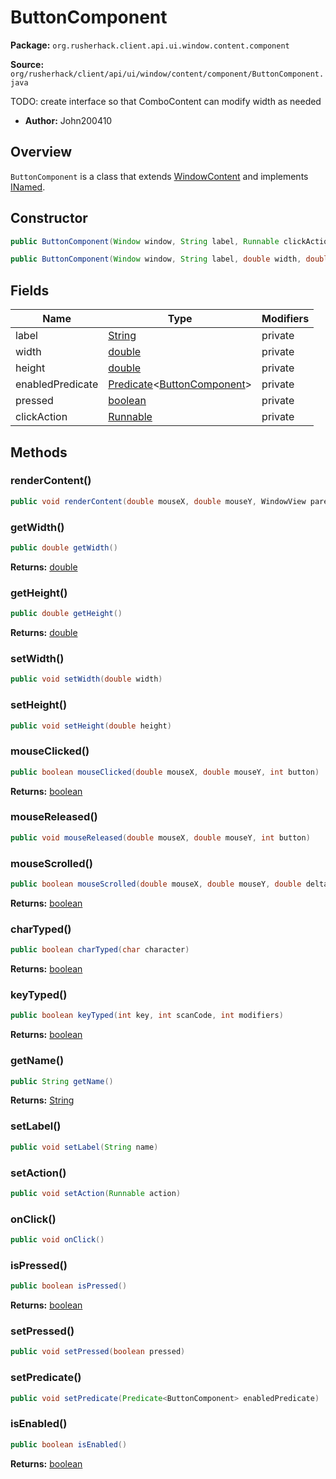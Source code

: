 # ButtonComponent

**Package:** `org.rusherhack.client.api.ui.window.content.component`

**Source:** `org/rusherhack/client/api/ui/window/content/component/ButtonComponent.java`

TODO: create interface so that ComboContent can modify width as needed
* **Author:** John200410



## Overview

`ButtonComponent` is a class that extends [WindowContent](/client/api/ui/window/content/WindowContent.md) and implements [INamed](/core/interfaces/INamed.md).

## Constructor

```java
public ButtonComponent(Window window, String label, Runnable clickAction)
```

```java
public ButtonComponent(Window window, String label, double width, double height, Runnable clickAction)
```

## Fields

| Name | Type | Modifiers |
|------|------|----------|
| label | [String](https://docs.oracle.com/en/java/javase/21/docs/api/java.base/java/lang/String.html) | private |
| width | [double](https://docs.oracle.com/en/java/javase/21/docs/api/java.base/java/lang/Double.html) | private |
| height | [double](https://docs.oracle.com/en/java/javase/21/docs/api/java.base/java/lang/Double.html) | private |
| enabledPredicate | [Predicate](https://docs.oracle.com/en/java/javase/21/docs/api/java.base/java/util/function/Predicate.html)<[ButtonComponent](/client/api/ui/window/content/component/ButtonComponent.md)> | private |
| pressed | [boolean](https://docs.oracle.com/en/java/javase/21/docs/api/java.base/java/lang/Boolean.html) | private |
| clickAction | [Runnable](https://docs.oracle.com/en/java/javase/21/docs/api/java.base/java/lang/Runnable.html) | private |


## Methods

### renderContent()

```java
public void renderContent(double mouseX, double mouseY, WindowView parent)
```

### getWidth()

```java
public double getWidth()
```

**Returns:** [double](https://docs.oracle.com/en/java/javase/21/docs/api/java.base/java/lang/Double.html)

### getHeight()

```java
public double getHeight()
```

**Returns:** [double](https://docs.oracle.com/en/java/javase/21/docs/api/java.base/java/lang/Double.html)

### setWidth()

```java
public void setWidth(double width)
```

### setHeight()

```java
public void setHeight(double height)
```

### mouseClicked()

```java
public boolean mouseClicked(double mouseX, double mouseY, int button)
```

**Returns:** [boolean](https://docs.oracle.com/en/java/javase/21/docs/api/java.base/java/lang/Boolean.html)

### mouseReleased()

```java
public void mouseReleased(double mouseX, double mouseY, int button)
```

### mouseScrolled()

```java
public boolean mouseScrolled(double mouseX, double mouseY, double delta)
```

**Returns:** [boolean](https://docs.oracle.com/en/java/javase/21/docs/api/java.base/java/lang/Boolean.html)

### charTyped()

```java
public boolean charTyped(char character)
```

**Returns:** [boolean](https://docs.oracle.com/en/java/javase/21/docs/api/java.base/java/lang/Boolean.html)

### keyTyped()

```java
public boolean keyTyped(int key, int scanCode, int modifiers)
```

**Returns:** [boolean](https://docs.oracle.com/en/java/javase/21/docs/api/java.base/java/lang/Boolean.html)

### getName()

```java
public String getName()
```

**Returns:** [String](https://docs.oracle.com/en/java/javase/21/docs/api/java.base/java/lang/String.html)

### setLabel()

```java
public void setLabel(String name)
```

### setAction()

```java
public void setAction(Runnable action)
```

### onClick()

```java
public void onClick()
```

### isPressed()

```java
public boolean isPressed()
```

**Returns:** [boolean](https://docs.oracle.com/en/java/javase/21/docs/api/java.base/java/lang/Boolean.html)

### setPressed()

```java
public void setPressed(boolean pressed)
```

### setPredicate()

```java
public void setPredicate(Predicate<ButtonComponent> enabledPredicate)
```

### isEnabled()

```java
public boolean isEnabled()
```

**Returns:** [boolean](https://docs.oracle.com/en/java/javase/21/docs/api/java.base/java/lang/Boolean.html)

